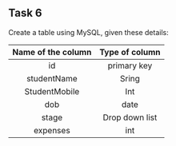 
## Task 6
Create a table using MySQL, given these details:

| Name of the column        | Type of column|
| :-------------: | :-------------: |
| id |primary key |
| studentName | Sring |
| StudentMobile | Int |
| dob | date |
| stage | Drop down list |
| expenses | int |

